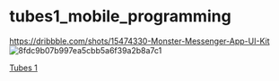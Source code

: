 # tubes1_mobile_programming

https://dribbble.com/shots/15474330-Monster-Messenger-App-UI-Kit
![8fdc9b07b997ea5cbb5a6f39a2b8a7c1](https://github.com/user-attachments/assets/128a85eb-d6bf-4fcf-a978-100621acb769)

[Tubes 1](https://github.com/user-attachments/assets/15661d8c-3d15-4642-a16d-f096b22f1aa3)
